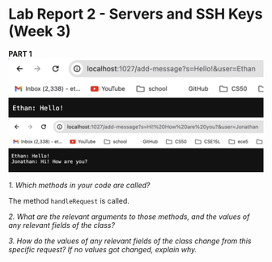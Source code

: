 # Lab Report 2 - Servers and SSH Keys (Week 3)
**PART 1**
![Image](LR2SS1.png)
![Image](LR2SS2.png)

*1. Which methods in your code are called?*

The method `handleRequest` is called.

*2. What are the relevant arguments to those methods, and the values of any relevant fields of the class?*

*3. How do the values of any relevant fields of the class change from this specific request? If no values got changed, explain why.*


